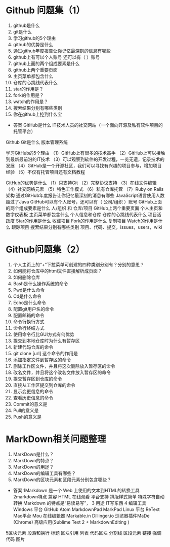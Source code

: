 # Github 问题集（1）

1. github是什么
2. git是什么
3. 学习github的5个理由
4. github的优势是什么
5. 通过github年度报告让你记忆最深刻的信息有哪些
6. github上有可以个人账号 还可以有（ ）账号
7. github上面的两个组成要素是什么
8. github上两个重要页面
9. 主页菜单都包含什么
10. 仓库的心跳线代表什么
11. star的作用是？
12. fork的作用是？
13. watch的作用是？
14. 搜索结果分别有哪些类别
15. 你在github上挖到什么宝
* 答案 
  GitHub是什么
IT技术人员的社交网站（一个面向开源及私有软件项目的托管平台）

Github
Git是什么 版本管理系统

学习GitHub的5个理由
（1）GitHub上有很多的技术高手
（2）GitHub上可以接触到最新最前沿的IT技术
（3）可以观察到软件的开发过程，一览无遗，记录技术的发展
（4）GitHub是一个开源社区，我们可以寻找有兴趣的项目参与，增加项目经验
（5）不仅有托管项目还有文档教程

GitHub的优势是什么
（1）只支持Git
（2）完整协议支持
（3）在线文件编辑
（4）社交网络元素
（5）特色工作模式
（6）私有仓库托管
（7）Ruby on Rails架构
通过GitHub年度报告让你记忆最深刻的消息有哪些
JavaScript语言使用人数超过了Java
GitHub可以有个人账号，还可以有（ 公司/组织 ）账号
GitHub上面的两个组成要素是什么
人/组织 和 仓库/项目
GitHub上两个重要页面
个人主页和数字仪表板
主页菜单都包含什么
个人信息和仓库
仓库的心跳线代表什么
项目活跃度
Star的作用是什么
收藏项目
Fork的作用是什么
复制项目
Watch的作用是什么
跟踪项目
搜索结果分别有哪些类别
项目、代码、提交，issues，users，wiki

# Github问题集（2）

1. 个人主页上的“+”下拉菜单可创建的四种类别分别有？分别的意思？
2. 如何能将仓库中的html文件直接解析成页面？
3. 如何删除仓库
4. Bash是什么操作系统的命令
5. Pwd是什么命令
6. Cd是什么命令
7. Echo是什么命令
8. 配置git用户名的命令
9. 配置邮箱的命令
10. 命令行换行方式
11. 命令行终结方式
12. 使用命令行比GUI方式有何优势
13. 提交到本地仓库时为什么有暂存区
14. 新建代码仓库的命令
15. git clone [url] 这个命令的作用是
16. 添加指定文件到暂存区的命令
17. 删除工作区文件，并且将这次删除放入暂存区的命令
18. 改名文件，并且将这个改名文件放入暂存区的命令
19. 提交暂存区到仓库的命令
20. 直接从工作区提交到仓库的命令
21. 显示变更信息的命令
22. 查看历史信息的命令
23. Commit的意义是
24. Pull的意义是
25. Push的意义是


# MarkDown相关问题整理

1. MarkDown是什么？
2. MarkDown的特点？
3. MarkDown的用途？
4. MarkDown的编辑工具有哪些？
5. MarkDown的区块元素和区段元素分别包含哪些？
* 答案
  1Markdown 是一个 Web 上使用的文本到HTML的转换工具
2markdown特点 兼容 HTML  在线观看 平台支持 排版样式简单 特殊字符自动转换   Markdown 的特点是“易读易写”，
3 用途 IT写东西
4 编辑工具
Windows 平台 GitHub Atom MarkdownPad MarkPad
Linux 平台 ReText 
Mac平台 Mou 
在线编辑器 Markable.in
Dillinger.io
浏览器插件MaDe (Chrome)
高级应用(Sublime Text 2 + MarkdownEditing ) 

5区块元素 
 段落和换行 标题 区块引用 列表 代码区块 分割线
 区段元素
 链接 强调 代码 图片

